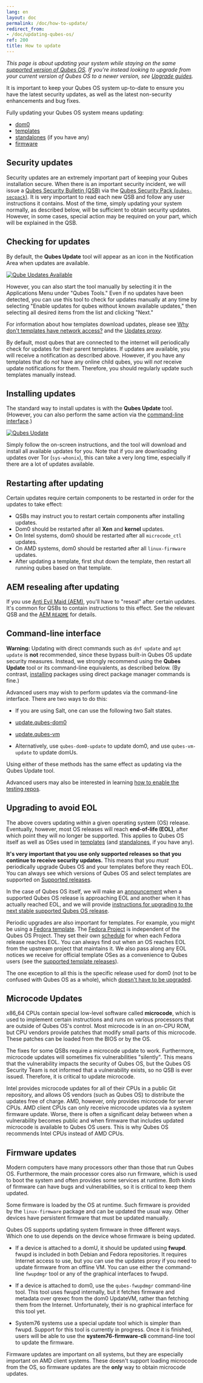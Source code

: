 ```yaml
---
lang: en
layout: doc
permalink: /doc/how-to-update/
redirect_from:
- /doc/updating-qubes-os/
ref: 200
title: How to update
---
```


*This page is about updating your system while staying on the same [supported version of Qubes OS](/doc/supported-releases/#qubes-os). If you're instead looking to upgrade from your current version of Qubes OS to a newer version, see [Upgrade guides](/doc/upgrade/).*

It is important to keep your Qubes OS system up-to-date to ensure you have the latest security updates, as well as the latest non-security enhancements and bug fixes.

Fully updating your Qubes OS system means updating:

- [dom0](/doc/glossary/#dom0)
- [templates](/doc/glossary/#template)
- [standalones](/doc/glossary/#standalone) (if you have any)
- [firmware](/doc/glossary/#firmware)

## Security updates

Security updates are an extremely important part of keeping your Qubes installation secure. When there is an important security incident, we will issue a [Qubes Security Bulletin (QSB)](/security/qsb/) via the [Qubes Security Pack (`qubes-secpack`)](/security/pack/). It is very important to read each new QSB and follow any user instructions it contains. Most of the time, simply updating your system normally, as described below, will be sufficient to obtain security updates. However, in some cases, special action may be required on your part, which will be explained in the QSB.

## Checking for updates

By default, the **Qubes Update** tool will appear as an icon in the Notification Area when updates are available.

[![Qube Updates Available](/attachment/doc/r4.0-qube-updates-available.png)](/attachment/doc/r4.0-qube-updates-available.png)

However, you can also start the tool manually by selecting it in the Applications Menu under "Qubes Tools." Even if no updates have been detected, you can use this tool to check for updates manually at any time by selecting "Enable updates for qubes without known available updates," then selecting all desired items from the list and clicking "Next."

<div class="alert alert-info" role="alert">
  <i class="fa fa-question-circle"></i>
  For information about how templates download updates, please see <a href="/doc/how-to-install-software/#why-dont-templates-have-network-access">Why don't templates have network access?</a> and the <a href="/doc/how-to-install-software/#updates-proxy">Updates proxy</a>.
</div>

By default, most qubes that are connected to the internet will periodically check for updates for their parent templates. If updates are available, you will receive a notification as described above. However, if you have any templates that do *not* have any online child qubes, you will *not* receive update notifications for them. Therefore, you should regularly update such templates manually instead.

## Installing updates

The standard way to install updates is with the **Qubes Update** tool. (However, you can also perform the same action via the [command-line interface](#command-line-interface).)

[![Qubes Update](/attachment/doc/r4.0-software-update.png)](/attachment/doc/r4.0-software-update.png)

Simply follow the on-screen instructions, and the tool will download and install all available updates for you. Note that if you are downloading updates over Tor (`sys-whonix`), this can take a very long time, especially if there are a lot of updates available.

## Restarting after updating

Certain updates require certain components to be restarted in order for the updates to take effect:

- QSBs may instruct you to restart certain components after installing updates.
- Dom0 should be restarted after all **Xen** and **kernel** updates.
- On Intel systems, dom0 should be restarted after all `microcode_ctl` updates.
- On AMD systems, dom0 should be restarted after all `linux-firmware` updates.
- After updating a template, first shut down the template, then restart all running qubes based on that template.

## AEM resealing after updating

If you use [Anti Evil Maid (AEM)](/doc/anti-evil-maid/), you'll have to "reseal" after certain updates. It's common for QSBs to contain instructions to this effect. See the relevant QSB and the [AEM `README`](https://github.com/QubesOS/qubes-antievilmaid/blob/main/README) for details.

## Command-line interface

<div class="alert alert-danger" role="alert">
  <i class="fa fa-exclamation-triangle"></i>
  <b>Warning:</b> Updating with direct commands such as <code>dnf update</code> and <code>apt update</code> is <b>not</b> recommended, since these bypass built-in Qubes OS update security measures. Instead, we strongly recommend using the <b>Qubes Update</b> tool or its command-line equivalents, as described below. (By contrast, <a href="/doc/how-to-install-software/">installing</a> packages using direct package manager commands is fine.)
</div>

Advanced users may wish to perform updates via the command-line interface. There are two ways to do this:

- If you are using Salt, one can use the following two Salt states.

 - [update.qubes-dom0](/doc/salt/#updatequbes-dom0)
 - [update.qubes-vm](/doc/salt/#updatequbes-vm)

- Alternatively, use `qubes-dom0-update` to update dom0, and use `qubes-vm-update` to update domUs.

Using either of these methods has the same effect as updating via the Qubes Update tool.

Advanced users may also be interested in learning [how to enable the testing repos](/doc/testing/).

## Upgrading to avoid EOL

The above covers updating *within* a given operating system (OS) release. Eventually, however, most OS releases will reach **end-of-life (EOL)**, after which point they will no longer be supported. This applies to Qubes OS itself as well as OSes used in [templates](/doc/templates/) (and [standalones](/doc/standalones-and-hvms/), if you have any).

**It's very important that you use only supported releases so that you continue to receive security updates.** This means that you *must* periodically upgrade Qubes OS and your templates before they reach EOL. You can always see which versions of Qubes OS and select templates are supported on [Supported releases](/doc/supported-releases/).

In the case of Qubes OS itself, we will make an [announcement](/news/categories/#releases) when a supported Qubes OS release is approaching EOL and another when it has actually reached EOL, and we will provide [instructions for upgrading to the next stable supported Qubes OS release](/doc/upgrade/).

Periodic upgrades are also important for templates. For example, you might be using a [Fedora template](/doc/templates/fedora/). The [Fedora Project](https://getfedora.org/) is independent of the Qubes OS Project. They set their own [schedule](https://fedoraproject.org/wiki/Fedora_Release_Life_Cycle#Maintenance_Schedule) for when each Fedora release reaches EOL. You can always find out when an OS reaches EOL from the upstream project that maintains it. We also pass along any EOL notices we receive for official template OSes as a convenience to Qubes users (see the [supported template releases](/doc/supported-releases/#templates)).

The one exception to all this is the specific release used for dom0 (not to be confused with Qubes OS as a whole), which [doesn't have to be upgraded](/doc/supported-releases/#note-on-dom0-and-eol).

## Microcode Updates

x86\_64 CPUs contain special low-level software called **microcode**, which
is used to implement certain instructions and runs on various processors that
are outside of Qubes OS's control.  Most microcode is in an on-CPU ROM, but
CPU vendors provide patches that modify small parts of this microcode.  These
patches can be loaded from the BIOS or by the OS.

The fixes for some QSBs require a microcode update to work. Furthermore,
microcode updates will sometimes fix vulnerabilities "silently". This means
that the vulnerability impacts the security of Qubes OS, but the Qubes OS
Security Team is not informed that a vulnerability exists, so no QSB is ever
issued. Therefore, it is critical to update microcode.

Intel provides microcode updates for all of their CPUs in a public Git
repository, and allows OS vendors (such as Qubes OS) to distribute the updates
free of charge.  AMD, however, only provides microcode for server CPUs.
AMD client CPUs can only receive microcode updates via a system firmware
update.  Worse, there is often a significant delay between when a vulnerability
becomes public and when firmware that includes updated microcode is available
to Qubes OS users.  This is why Qubes OS recommends Intel CPUs instead of
AMD CPUs.

## Firmware updates

Modern computers have many processors other than those that run Qubes OS.
Furthermore, the main processor cores also run firmware, which is used to
boot the system and often provides some services at runtime.  Both kinds
of firmware can have bugs and vulnerabilities, so it is critical to keep
them updated.

Some firmware is loaded by the OS at runtime.
Such firmware is provided by the `linux-firmware` package and can be updated the usual way.
Other devices have persistent firmware that must be updated manually.

Qubes OS supports updating system firmware in three different ways.
Which one to use depends on the device whose firmware is being updated.

- If a device is attached to a domU, it should be updated using **fwupd**.
  fwupd is included in both Debian and Fedora repositories.
  It requires Internet access to use, but you can use the updates proxy if you
  need to update firmware from an offline VM.  You can use either the
  command-line `fwupdmgr` tool or any of the graphical interfaces to fwupd.

- If a device is attached to dom0, use the `qubes-fwupdmgr` command-line tool.
  This tool uses fwupd internally, but it fetches firmware and metadata over
  qrexec from the dom0 UpdateVM, rather than fetching them from the Internet.
  Unfortunately, their is no graphical interface for this tool yet.

- System76 systems use a special update tool which is simpler than fwupd.
  Support for this tool is currently in progress.  Once it is finished,
  users will be able to use the **system76-firmware-cli** command-line
  tool to update the firmware.

Firmware updates are important on all systems, but they are especially
important on AMD client systems.  These doesn't support loading microcode from
the OS, so firmware updates are the **only** way to obtain microcode updates.
